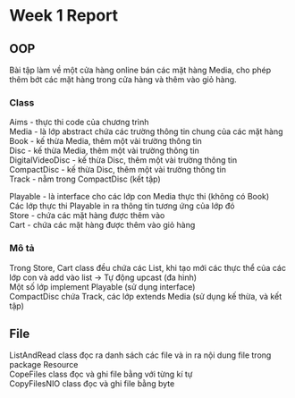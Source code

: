 # Week 1 Report

## OOP
Bài tập làm về một cửa hàng online bán các mặt hàng Media, cho phép thêm bớt các mặt hàng trong cửa hàng và thêm vào giỏ hàng.

### Class 
Aims - thực thi code của chương trình <br>
Media - là lớp abstract chứa các trường thông tin chung của các mặt hàng <br>
Book - kế thừa Media, thêm một vài trường thông tin <br>
Disc - kế thừa Media, thêm một vài trường thông tin <br>
DigitalVideoDisc - kế thừa Disc, thêm một vài trường thông tin <br>
CompactDisc - kế thừa Disc, thêm một vài trường thông tin <br>
Track - nằm trong CompactDisc (kết tập) <br>

Playable - là interface cho các lớp con Media thực thi (không có Book) <br>
Các lớp thực thi Playable in ra thông tin tương ứng của lớp đó <br>
Store - chứa các mặt hàng được thêm vào <br>
Cart - chứa các mặt hàng được thêm vào giỏ hàng <br>

### Mô tả
Trong Store, Cart class đều chứa các List<Media>, khi tạo mới các thực thể của các lớp con và add vào list -> Tự động upcast (đa hình) <br>
Một số lớp implement Playable (sử dụng interface) <br>
CompactDisc chứa Track, các lớp extends Media (sử dụng kế thừa, và kết tập) <br>

## File
ListAndRead class đọc ra danh sách các file và in ra nội dung file trong package Resource <br>
CopeFiles class đọc và ghi file bằng với từng kí tự <br>
CopyFilesNIO class đọc và ghi file bằng byte <br>
